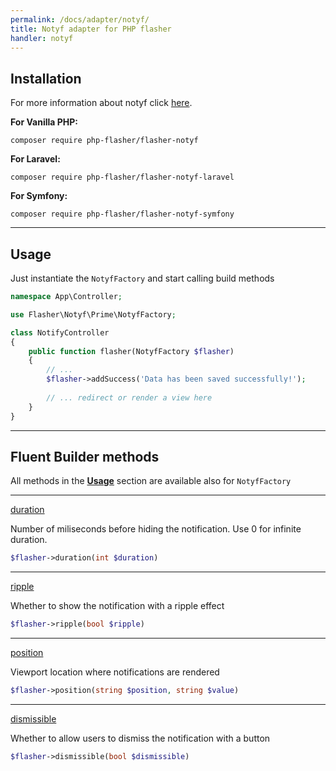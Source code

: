 ```yaml
---
permalink: /docs/adapter/notyf/
title: Notyf adapter for PHP flasher
handler: notyf
---
```


## <i class="fa-duotone fa-list-radio"></i> Installation

For more information about notyf click <a href="https://carlosroso.com/notyf/">here</a>.

**For Vanilla PHP:**
```shell
composer require php-flasher/flasher-notyf
```

**For Laravel:**
```shell
composer require php-flasher/flasher-notyf-laravel
```

**For Symfony:**
```shell
composer require php-flasher/flasher-notyf-symfony
```

---

## <i class="fa-duotone fa-list-radio"></i> Usage

Just instantiate the `NotyfFactory` and start calling build methods

```php
namespace App\Controller;

use Flasher\Notyf\Prime\NotyfFactory;

class NotifyController
{
    public function flasher(NotyfFactory $flasher)
    {
        // ... 
        $flasher->addSuccess('Data has been saved successfully!');
        
        // ... redirect or render a view here
    }
}    
```

---

## <i class="fa-duotone fa-list-radio"></i> Fluent Builder methods

All methods in the **[Usage](/docs/usage/)** section are available also for `NotyfFactory`

---

<p id="method-duration"><a href="#method-duration" class="anchor"><i class="fa-duotone fa-link"></i> duration</a></p>

Number of miliseconds before hiding the notification. Use 0 for infinite duration.
```php
$flasher->duration(int $duration)
```

---

<p id="method-ripple"><a href="#method-ripple" class="anchor"><i class="fa-duotone fa-link"></i> ripple</a></p>

Whether to show the notification with a ripple effect
```php
$flasher->ripple(bool $ripple)
```

---

<p id="method-position"><a href="#method-position" class="anchor"><i class="fa-duotone fa-link"></i> position</a></p>

Viewport location where notifications are rendered
```php
$flasher->position(string $position, string $value)
```

---

<p id="method-dismissible"><a href="#method-dismissible" class="anchor"><i class="fa-duotone fa-link"></i> dismissible</a></p>

Whether to allow users to dismiss the notification with a button
```php
$flasher->dismissible(bool $dismissible)
```

